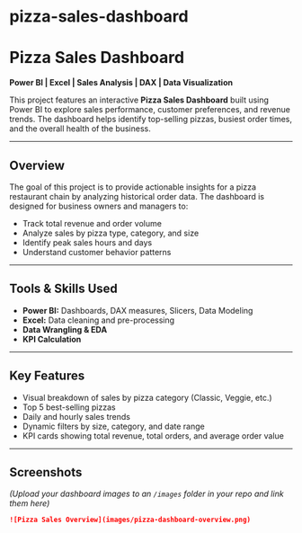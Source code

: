 # pizza-sales-dashboard
# Pizza Sales Dashboard

**Power BI | Excel | Sales Analysis | DAX | Data Visualization**

This project features an interactive **Pizza Sales Dashboard** built using Power BI to explore sales performance, customer preferences, and revenue trends. The dashboard helps identify top-selling pizzas, busiest order times, and the overall health of the business.

---

## **Overview**
The goal of this project is to provide actionable insights for a pizza restaurant chain by analyzing historical order data. The dashboard is designed for business owners and managers to:

- Track total revenue and order volume
- Analyze sales by pizza type, category, and size
- Identify peak sales hours and days
- Understand customer behavior patterns

---

## **Tools & Skills Used**
- **Power BI:** Dashboards, DAX measures, Slicers, Data Modeling
- **Excel:** Data cleaning and pre-processing
- **Data Wrangling & EDA**
- **KPI Calculation**

---

## **Key Features**
- Visual breakdown of sales by pizza category (Classic, Veggie, etc.)
- Top 5 best-selling pizzas
- Daily and hourly sales trends
- Dynamic filters by size, category, and date range
- KPI cards showing total revenue, total orders, and average order value

---

## **Screenshots**
*(Upload your dashboard images to an `/images` folder in your repo and link them here)*

```md
![Pizza Sales Overview](images/pizza-dashboard-overview.png)